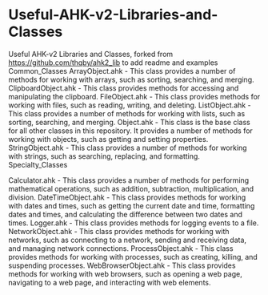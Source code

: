 # Useful-AHK-v2-Libraries-and-Classes
Useful AHK-v2 Libraries and Classes, forked from https://github.com/thqby/ahk2_lib to add readme and examples
Common_Classes
ArrayObject.ahk - This class provides a number of methods for working with arrays, such as sorting, searching, and merging.
ClipboardObject.ahk - This class provides methods for accessing and manipulating the clipboard.
FileObject.ahk - This class provides methods for working with files, such as reading, writing, and deleting.
ListObject.ahk - This class provides a number of methods for working with lists, such as sorting, searching, and merging.
Object.ahk - This class is the base class for all other classes in this repository. It provides a number of methods for working with objects, such as getting and setting properties.
StringObject.ahk - This class provides a number of methods for working with strings, such as searching, replacing, and formatting.
Specialty_Classes

Calculator.ahk - This class provides a number of methods for performing mathematical operations, such as addition, subtraction, multiplication, and division.
DateTimeObject.ahk - This class provides methods for working with dates and times, such as getting the current date and time, formatting dates and times, and calculating the difference between two dates and times.
Logger.ahk - This class provides methods for logging events to a file.
NetworkObject.ahk - This class provides methods for working with networks, such as connecting to a network, sending and receiving data, and managing network connections.
ProcessObject.ahk - This class provides methods for working with processes, such as creating, killing, and suspending processes.
WebBrowserObject.ahk - This class provides methods for working with web browsers, such as opening a web page, navigating to a web page, and interacting with web elements.
